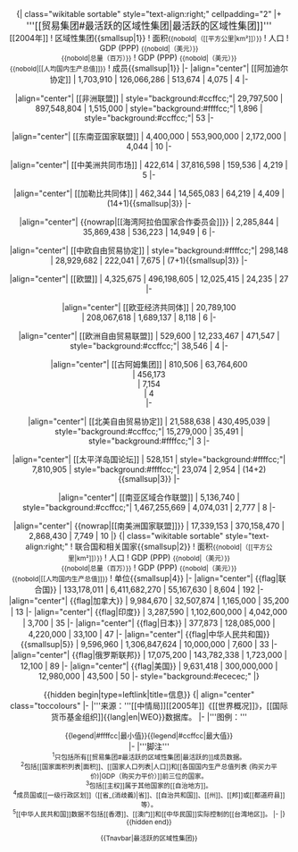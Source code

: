 <center>
{| class="wikitable sortable" style="text-align:right;" cellpadding="2"
|+ <big>'''[[贸易集团#最活跃的区域性集团|最活跃的区域性集团]]'''</big><br/>[[2004年]]
! 区域性集团{{smallsup|1}}
! 面积<small>{{nobold|（[[平方公里|km²]]）}}</small>
! 人口
! GDP (PPP) <small>{{nobold|（美元）}}</small><br><small>{{nobold|总量（百万）}}</small>
! GDP (PPP) <small>{{nobold|（美元）}}</small><br><small>{{nobold|[[人均国内生产总值]]}}</small>
! 成员{{smallsup|1}}
|-
|align="center"| [[阿加迪尔协定]]
| 1,703,910
| 126,066,286
| 513,674
| 4,075
| 4
|-

|align="center"| [[非洲联盟]]
| style="background:#ccffcc;"| 29,797,500
| 897,548,804
| 1,515,000
| style="background:#ffffcc;"| 1,896
| style="background:#ccffcc;"| 53
|-

|align="center"| [[东南亚国家联盟]]
| 4,400,000
| 553,900,000
| 2,172,000 
| 4,044
| 10
|-

|align="center"| [[中美洲共同市场]]
| 422,614
| 37,816,598
| 159,536
| 4,219
| 5
|-

|align="center"| [[加勒比共同体]]
| 462,344
| 14,565,083
| 64,219
| 4,409
| (14+1){{smallsup|3}}
|-

|align="center"| {{nowrap|[[海湾阿拉伯国家合作委员会]]}}
| 2,285,844
| 35,869,438
| 536,223
| 14,949
| 6
|-

|align="center"| [[中欧自由贸易协定]]
| style="background:#ffffcc;"| 298,148
| 28,929,682
| 222,041
| 7,675
| (7+1){{smallsup|3}}
|-

|align="center"| [[欧盟]]
| 4,325,675
| 496,198,605
| 12,025,415
| 24,235
| 27
|-

|align="center"| [[欧亚经济共同体]]
| 20,789,100    
| 208,067,618
| 1,689,137
| 8,118
| 6
|-

|align="center"| [[欧洲自由贸易联盟]]
| 529,600
| 12,233,467
| 471,547
| style="background:#ccffcc;"| 38,546
| 4
|-

|align="center"| [[古阿姆集团]]
| 810,506
| 63,764,600   
| 456,173   
| 7,154   
| 4   
|- 

|align="center"| [[北美自由贸易协定]]
| 21,588,638
| 430,495,039
| style="background:#ccffcc;"| 15,279,000
| 35,491
| style="background:#ffffcc;"| 3
|-

|align="center"| [[太平洋岛国论坛]]
| 528,151
| style="background:#ffffcc;"| 7,810,905
| style="background:#ffffcc;"| 23,074
| 2,954
| (14+2){{smallsup|3}}
|-

|align="center"| [[南亚区域合作联盟]]
| 5,136,740
| style="background:#ccffcc;"| 1,467,255,669
| 4,074,031
| 2,777
| 8
|-

|align="center"| {{nowrap|[[南美洲国家联盟]]}}
| 17,339,153
| 370,158,470
| 2,868,430
| 7,749
| 10
|}
{| class="wikitable sortable" style="text-align:right;"
! 联合国和相关国家{{smallsup|2}}
! 面积<small>{{nobold|（[[平方公里|km²]]）}}</small>
! 人口
! GDP (PPP) <small>{{nobold|（美元）}}</small><br><small>{{nobold|总量（百万）}}</small>
! GDP (PPP) <small>{{nobold|（美元）}}</small><br><small>{{nobold|[[人均国内生产总值]]}}</small>
! 单位{{smallsup|4}}
|-
|align="center"| {{flag|联合国}}
| 133,178,011
| 6,411,682,270
| 55,167,630
| 8,604
| 192
|-
|align="center"| {{flag|加拿大}}
| 9,984,670
| 32,507,874
| 1,165,000
| 35,200
| 13
|-
|align="center"| {{flag|印度}}
| 3,287,590
| 1,102,600,000
| 4,042,000
| 3,700
| 35
|-
|align="center"| {{flag|日本}}
| 377,873
| 128,085,000
| 4,220,000
| 33,100
| 47
|-
|align="center"| {{flag|中华人民共和国}}{{smallsup|5}}
| 9,596,960
| 1,306,847,624
| 10,000,000
| 7,600
| 33
|-
|align="center"| {{flag|俄罗斯联邦}}
| 17,075,200
| 143,782,338
| 1,723,000
| 12,100
| 89
|-
|align="center"| {{flag|美国}}
| 9,631,418
| 300,000,000
| 12,980,000
| 43,500
| 50
|- style="background:#ececec;"
|}

{{hidden begin|type=leftlink|title=信息}}
{| align="center" class="toccolours"
|-
|'''来源：'''[[中情局]][[2005年]]《[[世界概况]]》，[[国际货币基金组织]]{{lang|en|WEO}}数据库。
|-
|'''图例：'''<div style="font-size:90%;">{{legend|#ffffcc|最小值}}{{legend|#ccffcc|最大值}}</div>
|-
|'''脚注'''<br/><small>
<sup>1</sup>只包括所有[[贸易集团#最活跃的区域性集团|最活跃的]]成员数据。<br/>
<sup>2</sup>包括[[国家面积列表|面积]]、[[国家人口列表|人口]]和[[各国国内生产总值列表 (购买力平价)|GDP（购买力平价）]]前三位的国家。<br/>
<sup>3</sup>包括[[主权]]属于其他国家的[[自治地方]]。<br/>
<sup>4</sup>成员国或[[一级行政区划]]（[[省_(消歧義)|省]]、[[自治共和国]]、[[州]]、[[邦]]或[[都道府县]]等）。<br/>
<sup>5</sup>[[中华人民共和国]]数据不包括[[香港]]、[[澳门]]和[[中华民国]]实际控制的[[台湾地区]]。
|-
|}
{{hidden end}}
</center>
<center>{{Tnavbar|最活跃的区域性集团}}</center>